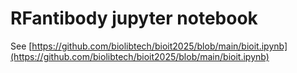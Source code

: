 
# RFantibody jupyter notebook
See [https://github.com/biolibtech/bioit2025/blob/main/bioit.ipynb](https://github.com/biolibtech/bioit2025/blob/main/bioit.ipynb)